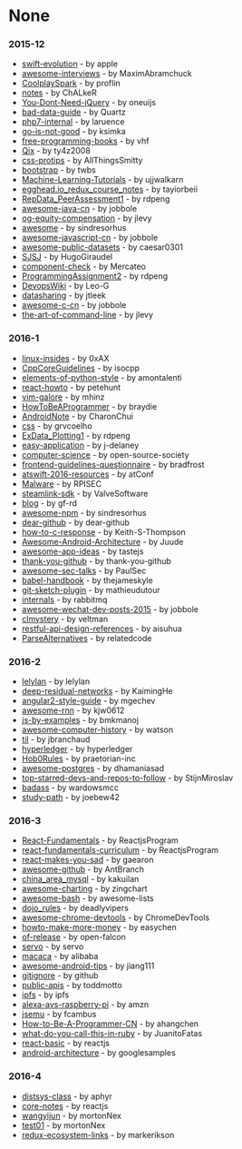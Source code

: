 # None


### 2015-12
- [swift-evolution](https://github.com/apple/swift-evolution) - by apple
- [awesome-interviews](https://github.com/MaximAbramchuck/awesome-interviews) - by MaximAbramchuck
- [CoolplaySpark](https://github.com/proflin/CoolplaySpark) - by proflin
- [notes](https://github.com/ChALkeR/notes) - by ChALkeR
- [You-Dont-Need-jQuery](https://github.com/oneuijs/You-Dont-Need-jQuery) - by oneuijs
- [bad-data-guide](https://github.com/Quartz/bad-data-guide) - by Quartz
- [php7-internal](https://github.com/laruence/php7-internal) - by laruence
- [go-is-not-good](https://github.com/ksimka/go-is-not-good) - by ksimka
- [free-programming-books](https://github.com/vhf/free-programming-books) - by vhf
- [Qix](https://github.com/ty4z2008/Qix) - by ty4z2008
- [css-protips](https://github.com/AllThingsSmitty/css-protips) - by AllThingsSmitty
- [bootstrap](https://github.com/twbs/bootstrap) - by twbs
- [Machine-Learning-Tutorials](https://github.com/ujjwalkarn/Machine-Learning-Tutorials) - by ujjwalkarn
- [egghead.io_redux_course_notes](https://github.com/tayiorbeii/egghead.io_redux_course_notes) - by tayiorbeii
- [RepData_PeerAssessment1](https://github.com/rdpeng/RepData_PeerAssessment1) - by rdpeng
- [awesome-java-cn](https://github.com/jobbole/awesome-java-cn) - by jobbole
- [og-equity-compensation](https://github.com/jlevy/og-equity-compensation) - by jlevy
- [awesome](https://github.com/sindresorhus/awesome) - by sindresorhus
- [awesome-javascript-cn](https://github.com/jobbole/awesome-javascript-cn) - by jobbole
- [awesome-public-datasets](https://github.com/caesar0301/awesome-public-datasets) - by caesar0301
- [SJSJ](https://github.com/HugoGiraudel/SJSJ) - by HugoGiraudel
- [component-check](https://github.com/Mercateo/component-check) - by Mercateo
- [ProgrammingAssignment2](https://github.com/rdpeng/ProgrammingAssignment2) - by rdpeng
- [DevopsWiki](https://github.com/Leo-G/DevopsWiki) - by Leo-G
- [datasharing](https://github.com/jtleek/datasharing) - by jtleek
- [awesome-c-cn](https://github.com/jobbole/awesome-c-cn) - by jobbole
- [the-art-of-command-line](https://github.com/jlevy/the-art-of-command-line) - by jlevy

### 2016-1
- [linux-insides](https://github.com/0xAX/linux-insides) - by 0xAX
- [CppCoreGuidelines](https://github.com/isocpp/CppCoreGuidelines) - by isocpp
- [elements-of-python-style](https://github.com/amontalenti/elements-of-python-style) - by amontalenti
- [react-howto](https://github.com/petehunt/react-howto) - by petehunt
- [vim-galore](https://github.com/mhinz/vim-galore) - by mhinz
- [HowToBeAProgrammer](https://github.com/braydie/HowToBeAProgrammer) - by braydie
- [AndroidNote](https://github.com/CharonChui/AndroidNote) - by CharonChui
- [css](https://github.com/grvcoelho/css) - by grvcoelho
- [ExData_Plotting1](https://github.com/rdpeng/ExData_Plotting1) - by rdpeng
- [easy-application](https://github.com/j-delaney/easy-application) - by j-delaney
- [computer-science](https://github.com/open-source-society/computer-science) - by open-source-society
- [frontend-guidelines-questionnaire](https://github.com/bradfrost/frontend-guidelines-questionnaire) - by bradfrost
- [atswift-2016-resources](https://github.com/atConf/atswift-2016-resources) - by atConf
- [Malware](https://github.com/RPISEC/Malware) - by RPISEC
- [steamlink-sdk](https://github.com/ValveSoftware/steamlink-sdk) - by ValveSoftware
- [blog](https://github.com/gf-rd/blog) - by gf-rd
- [awesome-npm](https://github.com/sindresorhus/awesome-npm) - by sindresorhus
- [dear-github](https://github.com/dear-github/dear-github) - by dear-github
- [how-to-c-response](https://github.com/Keith-S-Thompson/how-to-c-response) - by Keith-S-Thompson
- [Awesome-Android-Architecture](https://github.com/Juude/Awesome-Android-Architecture) - by Juude
- [awesome-app-ideas](https://github.com/tastejs/awesome-app-ideas) - by tastejs
- [thank-you-github](https://github.com/thank-you-github/thank-you-github) - by thank-you-github
- [awesome-sec-talks](https://github.com/PaulSec/awesome-sec-talks) - by PaulSec
- [babel-handbook](https://github.com/thejameskyle/babel-handbook) - by thejameskyle
- [git-sketch-plugin](https://github.com/mathieudutour/git-sketch-plugin) - by mathieudutour
- [internals](https://github.com/rabbitmq/internals) - by rabbitmq
- [awesome-wechat-dev-posts-2015](https://github.com/jobbole/awesome-wechat-dev-posts-2015) - by jobbole
- [clmystery](https://github.com/veltman/clmystery) - by veltman
- [restful-api-design-references](https://github.com/aisuhua/restful-api-design-references) - by aisuhua
- [ParseAlternatives](https://github.com/relatedcode/ParseAlternatives) - by relatedcode

### 2016-2
- [lelylan](https://github.com/lelylan/lelylan) - by lelylan
- [deep-residual-networks](https://github.com/KaimingHe/deep-residual-networks) - by KaimingHe
- [angular2-style-guide](https://github.com/mgechev/angular2-style-guide) - by mgechev
- [awesome-rnn](https://github.com/kjw0612/awesome-rnn) - by kjw0612
- [js-by-examples](https://github.com/bmkmanoj/js-by-examples) - by bmkmanoj
- [awesome-computer-history](https://github.com/watson/awesome-computer-history) - by watson
- [til](https://github.com/jbranchaud/til) - by jbranchaud
- [hyperledger](https://github.com/hyperledger/hyperledger) - by hyperledger
- [Hob0Rules](https://github.com/praetorian-inc/Hob0Rules) - by praetorian-inc
- [awesome-postgres](https://github.com/dhamaniasad/awesome-postgres) - by dhamaniasad
- [top-starred-devs-and-repos-to-follow](https://github.com/StijnMiroslav/top-starred-devs-and-repos-to-follow) - by StijnMiroslav
- [badass](https://github.com/wardowsmcc/badass) - by wardowsmcc
- [study-path](https://github.com/joebew42/study-path) - by joebew42

### 2016-3
- [React-Fundamentals](https://github.com/ReactjsProgram/React-Fundamentals) - by ReactjsProgram
- [react-fundamentals-curriculum](https://github.com/ReactjsProgram/react-fundamentals-curriculum) - by ReactjsProgram
- [react-makes-you-sad](https://github.com/gaearon/react-makes-you-sad) - by gaearon
- [awesome-github](https://github.com/AntBranch/awesome-github) - by AntBranch
- [china_area_mysql](https://github.com/kakuilan/china_area_mysql) - by kakuilan
- [awesome-charting](https://github.com/zingchart/awesome-charting) - by zingchart
- [awesome-bash](https://github.com/awesome-lists/awesome-bash) - by awesome-lists
- [dojo_rules](https://github.com/deadlyvipers/dojo_rules) - by deadlyvipers
- [awesome-chrome-devtools](https://github.com/ChromeDevTools/awesome-chrome-devtools) - by ChromeDevTools
- [howto-make-more-money](https://github.com/easychen/howto-make-more-money) - by easychen
- [of-release](https://github.com/open-falcon/of-release) - by open-falcon
- [servo](https://github.com/servo/servo) - by servo
- [macaca](https://github.com/alibaba/macaca) - by alibaba
- [awesome-android-tips](https://github.com/jiang111/awesome-android-tips) - by jiang111
- [gitignore](https://github.com/github/gitignore) - by github
- [public-apis](https://github.com/toddmotto/public-apis) - by toddmotto
- [ipfs](https://github.com/ipfs/ipfs) - by ipfs
- [alexa-avs-raspberry-pi](https://github.com/amzn/alexa-avs-raspberry-pi) - by amzn
- [jsemu](https://github.com/fcambus/jsemu) - by fcambus
- [How-to-Be-A-Programmer-CN](https://github.com/ahangchen/How-to-Be-A-Programmer-CN) - by ahangchen
- [what-do-you-call-this-in-ruby](https://github.com/JuanitoFatas/what-do-you-call-this-in-ruby) - by JuanitoFatas
- [react-basic](https://github.com/reactjs/react-basic) - by reactjs
- [android-architecture](https://github.com/googlesamples/android-architecture) - by googlesamples

### 2016-4
- [distsys-class](https://github.com/aphyr/distsys-class) - by aphyr
- [core-notes](https://github.com/reactjs/core-notes) - by reactjs
- [wangyijun](https://github.com/mortonNex/wangyijun) - by mortonNex
- [test01](https://github.com/mortonNex/test01) - by mortonNex
- [redux-ecosystem-links](https://github.com/markerikson/redux-ecosystem-links) - by markerikson
